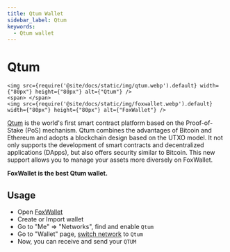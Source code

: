 ```yaml
---
title: Qtum Wallet
sidebar_label: Qtum
keywords:
  - Qtum wallet
---
```


# Qtum

```mdx-code-block
<img src={require('@site/docs/static/img/qtum.webp').default} width={"80px"} height={"80px"} alt={"Qtum"} />
<span> </span>
<img src={require('@site/docs/static/img/foxwallet.webp').default} width={"80px"} height={"80px"} alt={"FoxWallet"} />
```

[Qtum](https://qtum.org/) is the world's first smart contract platform based on the Proof-of-Stake (PoS) mechanism. Qtum combines the advantages of Bitcoin and Ethereum and adopts a blockchain design based on the UTXO model. It not only supports the development of smart contracts and decentralized applications (DApps), but also offers security similar to Bitcoin. This new support allows you to manage your assets more diversely on FoxWallet.

**FoxWallet is the best Qtum wallet.**

## Usage
* Open [FoxWallet](https://foxwallet.com/download)
* Create or Import wallet
* Go to "Me" => "Networks", find and enable `Qtum` 
* Go to "Wallet" page, [switch network](https://hc.foxwallet.com/docs/basic/manage-funds#switch-networks) to `Qtum`
* Now, you can receive and send your `QTUM`




